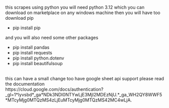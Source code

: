 this scrapes using python you will need python 3.12 which you can download on marketplace on any windows machine
then you will have too download pip
- pip install pip
  <br>
  
and you will also need some other packages
- pip install pandas
- pip install requests
- pip install python.dotenv
- pip install beautifulsoup
<br>
this can have a small change too have google sheet api support please read the documentation
<br>
https://cloud.google.com/docs/authentication?_gl=1*lyvsbd*_ga*NDk3NDI0NTYwLjE3MjI2MDEzNjU.*_ga_WH2QY8WWF5*MTcyMjg0MTQzMS4zLjEuMTcyMjg0MTQzMS42MC4wLjA.
